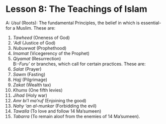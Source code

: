Lesson 8: The Teachings of Islam
================================

A: *Usul* (Roots): The fundamental Principles, the belief in which is
essential-for a Muslim. These are:  
 1. *Tawheed* (Oneness of God)  
 2. ‘*Adl* (Justice of God)  
 3. *Nubuwwat* (Prophethood)  
 4. *Imamat* (Vicegerency of the Prophet)  
 5. *Qiyamat* (Resurrection)  
 B:-*Furu’* or branches, which call for certain practices. These are:  
 1. *Salat* (Prayer)  
 2. *Sawm* (Fasting)  
 3. *Hajj* (Pilgrimage)  
 4. *Zakat* (Wealth tax)  
 5. *Khums* (One fifth levies)  
 6. *Jihad* (Holy war)  
 7. *Amr bi’l ma’ruf* (Enjoining the good)  
 8. *Nahy ‘an al-munkar* (Forbidding the evil)  
 9. *Tawalla* (To love and follow 14 Ma’sumeen)  
 10. *Tabarra* (To remain aloof from the enemies of 14 Ma’sumeen).


